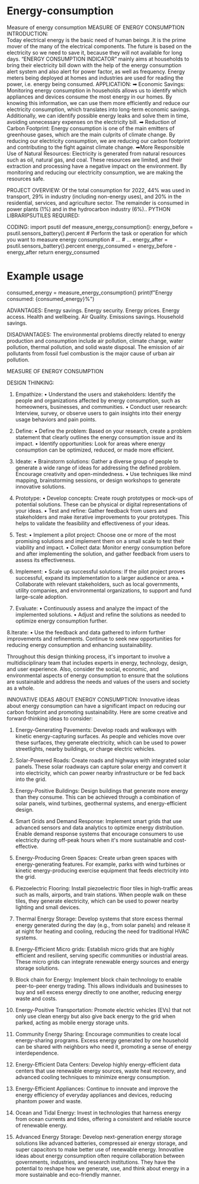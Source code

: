 # Energy-consumption
Measure of energy consumption 
MEASURE OF ENERGY CONSUMPTION
INTRODUCTION:	
            Today electrical energy is the basic need of human beings .It is the prime mover of the many of the electrical components. The future is based on the electricity so we need to save it, because they will not available for long days. “ENERGY CONSUMPTION INDICATOR” mainly aims at households to bring their electricity bill down with the help of the energy consumption alert system and also alert for power factor, as well as frequency. Energy meters being deployed at homes and industries are used for reading the power, i.e. energy being consumed.
 APPLICATION:
➡ Economic Savings: Monitoring energy consumption in households allows us to identify which appliances and devices consume the most energy in our homes. By knowing this information, we can use them more efficiently and reduce our electricity consumption, which translates into long-term economic savings. Additionally, we can identify possible energy leaks and solve them in time, avoiding unnecessary expenses on the electricity bill.
➡ Reduction of Carbon Footprint: Energy consumption is one of the main emitters of greenhouse gases, which are the main culprits of climate change. By reducing our electricity consumption, we are reducing our carbon footprint and contributing to the fight against climate change.
➡More Responsible Use of Natural Resources: Electricity is generated from natural resources such as oil, natural gas, and coal. These resources are limited, and their extraction and processing have a negative impact on the environment. By monitoring and reducing our electricity consumption, we are making the resources safe.


 

PROJECT OVERVIEW:
        Of the total consumption for 2022, 44% was used in transport, 29% in industry (including non-energy uses), and 20% in the residential, services, and agriculture sector. The remainder is consumed in power plants (1%) and in the hydrocarbon industry (6%)..
 PYTHON LIBRARIPSUTILES REQUIRED:



CODING:
import  psutil
def measure_energy_consumption():
     energy_before = psutil.sensors_battery().percent
    # Perform the task or operation for which you want to measure energy  consumption
    # ...
    # ...
    energy_after = psutil.sensors_battery().percent
    energy_consumed = energy_before - energy_after
    return energy_consumed

# Example usage
consumed_energy = measure_energy_consumption()
print(f"Energy consumed: {consumed_energy}%")


ADVANTAGES:
Energy savings.
Energy security.
Energy prices.
Energy access.
Health and wellbeing.
Air Quality.
Emissions savings.
Household savings.

DISADVANTAGES:
        The environmental problems directly related to energy production and consumption       include air pollution, climate change, water pollution, thermal pollution, and solid waste disposal. The emission of air pollutants from fossil fuel combustion is the major cause of urban air pollution.

MEASURE OF ENERGY CONSUMPTION

DESIGN THINKING:
1. Empathize:
• Understand the users and stakeholders: Identify the people and organizations affected
by energy consumption, such as homeowners, businesses, and communities.
• Conduct user research: Interview, survey, or observe users to gain insights into their
energy usage behaviors and pain points.

2. Define:
• Define the problem: Based on your research, create a problem statement that clearly
outlines the energy consumption issue and its impact.
• Identify opportunities: Look for areas where energy consumption can be optimized,
reduced, or made more efficient.

3. Ideate:
• Brainstorm solutions: Gather a diverse group of people to generate a wide range of
ideas for addressing the defined problem. Encourage creativity and open-mindedness.
• Use techniques like mind mapping, brainstorming sessions, or design workshops to
generate innovative solutions.

4. Prototype:
• Develop concepts: Create rough prototypes or mock-ups of potential solutions. These
can be physical or digital representations of your ideas.
• Test and refine: Gather feedback from users and stakeholders and make iterative
improvements to your prototypes. This helps to validate the feasibility and effectiveness
of your ideas.

5. Test:
• Implement a pilot project: Choose one or more of the most promising solutions and
implement them on a small scale to test their viability and impact.
• Collect data: Monitor energy consumption before and after implementing the solution,
and gather feedback from users to assess its effectiveness.

6. Implement:
• Scale up successful solutions: If the pilot project proves successful, expand its
implementation to a larger audience or area.
• Collaborate with relevant stakeholders, such as local governments, utility companies,
and environmental organizations, to support and fund large-scale adoption.

7. Evaluate:
• Continuously assess and analyze the impact of the implemented solutions.
• Adjust and refine the solutions as needed to optimize energy consumption further.

8.Iterate:
• Use the feedback and data gathered to inform further improvements and refinements.
Continue to seek new opportunities for reducing energy consumption and enhancing
sustainability.

Throughout this design thinking process, it's important to involve a multidisciplinary team that
includes experts in energy, technology, design, and user experience. Also, consider the social,
economic, and environmental aspects of energy consumption to ensure that the solutions are
sustainable and address the needs and values of the users and society as a whole.

INNOVATIVE IDEAS ABOUT ENERGY CONSUMPTION:
Innovative ideas about energy consumption can have a significant impact
on reducing our carbon footprint and promoting sustainability. Here are some creative and
forward-thinking ideas to consider:
1. Energy-Generating Pavements: Develop roads and walkways with kinetic energy-capturing
surfaces. As people and vehicles move over these surfaces, they generate electricity, which can
be used to power streetlights, nearby buildings, or charge electric vehicles.
2. Solar-Powered Roads: Create roads and highways with integrated solar panels. These solar
roadways can capture solar energy and convert it into electricity, which can power nearby
infrastructure or be fed back into the grid.

3. Energy-Positive Buildings: Design buildings that generate more energy than they consume. This
can be achieved through a combination of solar panels, wind turbines, geothermal systems, and
energy-efficient design.
4. Smart Grids and Demand Response: Implement smart grids that use advanced sensors and
data analytics to optimize energy distribution. Enable demand response systems that
encourage consumers to use electricity during off-peak hours when it's more sustainable and
cost-effective.
5. Energy-Producing Green Spaces: Create urban green spaces with energy-generating features.
For example, parks with wind turbines or kinetic energy-producing exercise equipment that
feeds electricity into the grid.
6. Piezoelectric Flooring: Install piezoelectric floor tiles in high-traffic areas such as malls, airports,
and train stations. When people walk on these tiles, they generate electricity, which can be
used to power nearby lighting and small devices.
7. Thermal Energy Storage: Develop systems that store excess thermal energy generated during
the day (e.g., from solar panels) and release it at night for heating and cooling, reducing the
need for traditional HVAC systems.
8. Energy-Efficient Micro grids: Establish micro grids that are highly efficient and resilient, serving
specific communities or industrial areas. These micro grids can integrate renewable energy
sources and energy storage solutions.
9. Block chain for Energy: Implement block chain technology to enable peer-to-peer energy
trading. This allows individuals and businesses to buy and sell excess energy directly to one
another, reducing energy waste and costs.
10. Energy-Positive Transportation: Promote electric vehicles (EVs) that not only use clean energy
but also give back energy to the grid when parked, acting as mobile energy storage units.
11. Community Energy Sharing: Encourage communities to create local energy-sharing programs.
Excess energy generated by one household can be shared with neighbors who need it,
promoting a sense of energy interdependence.
12. Energy-Efficient Data Centers: Develop highly energy-efficient data centers that use renewable
energy sources, waste heat recovery, and advanced cooling techniques to minimize energy
consumption.
13. Energy-Efficient Appliances: Continue to innovate and improve the energy efficiency of
everyday appliances and devices, reducing phantom power and waste.
14. Ocean and Tidal Energy: Invest in technologies that harness energy from ocean currents and
tides, offering a consistent and reliable source of renewable energy.
15. Advanced Energy Storage: Develop next-generation energy storage solutions like advanced
batteries, compressed air energy storage, and super capacitors to make better use of
renewable energy.
Innovative ideas about energy consumption often require collaboration between
governments, industries, and research institutions. They have the potential to reshape how we
generate, use, and think about energy in a more sustainable and eco-friendly manner.
